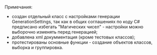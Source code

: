 Примечания:
- создан отдельный класс с настройками генерации GenerationSettings, так как в общих соглашениях по коду C# предписано избегать "Магических чисел" - настройки можно выборочно изменять перед генерацией;
- добавлена xml докумментация (кроме тестовых классов);
- протестированы основные функции - создание объектов классов, выборка и группировка.
